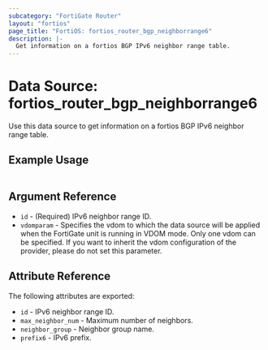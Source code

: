 ```yaml
---
subcategory: "FortiGate Router"
layout: "fortios"
page_title: "FortiOS: fortios_router_bgp_neighborrange6"
description: |-
  Get information on a fortios BGP IPv6 neighbor range table.
---
```


# Data Source: fortios_router_bgp_neighborrange6
Use this data source to get information on a fortios BGP IPv6 neighbor range table.


## Example Usage

```hcl

```

## Argument Reference

* `id` - (Required) IPv6 neighbor range ID.
* `vdomparam` - Specifies the vdom to which the data source will be applied when the FortiGate unit is running in VDOM mode. Only one vdom can be specified. If you want to inherit the vdom configuration of the provider, please do not set this parameter.

## Attribute Reference

The following attributes are exported:

* `id` - IPv6 neighbor range ID.
* `max_neighbor_num` - Maximum number of neighbors.
* `neighbor_group` - Neighbor group name.
* `prefix6` - IPv6 prefix.
